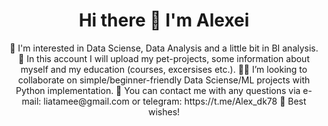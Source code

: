<h1 align='center'>
  Hi there 👋 I'm Alexei
</h1>
<p align='center'>
  👀  I'm interested in Data Sciense, Data Analysis and a little bit in BI analysis.
  💪  In this account I will upload my pet-projects, some information about myself and my education (courses, excersises etc.).
🙋‍♂️  I’m looking to collaborate on simple/beginner-friendly Data Sciense/ML projects with Python implementation.
💬  You can contact me with any questions via e-mail: liatamee@gmail.com or telegram: https://t.me/Alex_dk78
🤝  Best wishes!
</p>




